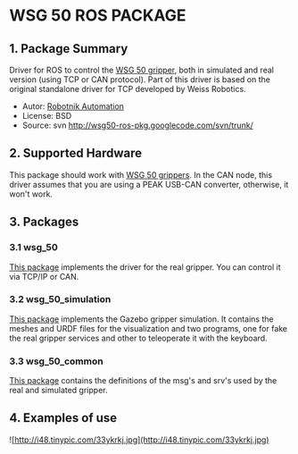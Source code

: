 # WSG 50 ROS PACKAGE #

## 1. Package Summary ##

Driver for ROS to control the [WSG 50 gripper](http://www.weiss-robotics.de/gripper-systems/gripper-modules/universal-gripper-wsg-50.html), both in simulated and real version (using TCP or CAN protocol).
Part of this driver is based on the original standalone driver for TCP developed by Weiss Robotics.

  * Autor: [Robotnik Automation](http://www.robotnik.eu/)
  * License: BSD
  * Source: svn http://wsg50-ros-pkg.googlecode.com/svn/trunk/

## 2. Supported Hardware ##

This package should work with [WSG 50 grippers](http://www.weiss-robotics.de/gripper-systems/gripper-modules/universal-gripper-wsg-50.html). In the CAN node, this driver assumes that you are using a PEAK USB-CAN converter, otherwise, it won't work.



## 3. Packages ##

### 3.1 wsg\_50 ###

[This package](http://code.google.com/p/wsg50-ros-pkg/wiki/wsg_50) implements the driver for the real gripper. You can control it via TCP/IP or CAN.

### 3.2 wsg\_50\_simulation ###

[This package](http://code.google.com/p/wsg50-ros-pkg/wiki/wsg_50_simulation) implements the Gazebo gripper simulation. It contains the meshes and URDF files for the visualization and two programs, one for fake the real gripper services and other to teleoperate it with the keyboard.


### 3.3 wsg\_50\_common ###

[This package](http://code.google.com/p/wsg50-ros-pkg/wiki/wsg_50_common) contains the definitions of the msg's and srv's used by the real and simulated gripper.


## 4. Examples of use ##

![http://i48.tinypic.com/33ykrkj.jpg](http://i48.tinypic.com/33ykrkj.jpg)

